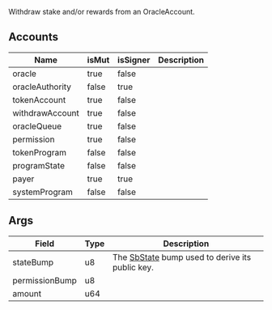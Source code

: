 Withdraw stake and/or rewards from an OracleAccount.

## Accounts

| Name            | isMut | isSigner | Description |
| --------------- | ----- | -------- | ----------- |
| oracle          | true  | false    |             |
| oracleAuthority | false | true     |             |
| tokenAccount    | true  | false    |             |
| withdrawAccount | true  | false    |             |
| oracleQueue     | true  | false    |             |
| permission      | true  | false    |             |
| tokenProgram    | false | false    |             |
| programState    | false | false    |             |
| payer           | true  | true     |             |
| systemProgram   | false | false    |             |

## Args

| Field          | Type | Description                                                                     |
| -------------- | ---- | ------------------------------------------------------------------------------- |
| stateBump      | u8   | The [SbState](/solana/idl/accounts/SbState) bump used to derive its public key. |
| permissionBump | u8   |                                                                                 |
| amount         | u64  |                                                                                 |

